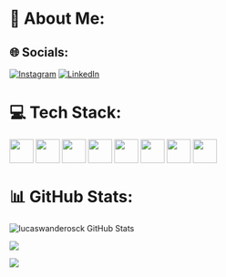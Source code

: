 # 💫 About Me:

## 🌐 Socials:

[![Instagram](https://img.shields.io/badge/Instagram-%23E4405F.svg?logo=Instagram&logoColor=white)](https://www.instagram.com/lucasklein.18/) [![LinkedIn](https://img.shields.io/badge/LinkedIn-%230077B5.svg?logo=linkedin&logoColor=white)](https://www.linkedin.com/in/lucas-wanderosck-4a0613268/)

# 💻 Tech Stack:

<div style="max-width: 42px; display: flex; gap: 4px; margin-bottom: ">
  <img height="42px" src="https://cdn.jsdelivr.net/gh/devicons/devicon/icons/html5/html5-original-wordmark.svg" />
          
  <img height="42px" src="https://cdn.jsdelivr.net/gh/devicons/devicon/icons/css3/css3-original-wordmark.svg" />
          
  <img height="42px" src="https://cdn.jsdelivr.net/gh/devicons/devicon/icons/javascript/javascript-original.svg" />

  <img height="42px" src="https://cdn.jsdelivr.net/gh/devicons/devicon/icons/git/git-original.svg" />

  <img height="42px" src="https://cdn.jsdelivr.net/gh/devicons/devicon/icons/github/github-original-wordmark.svg" />

  <img height="42px" src="https://cdn.jsdelivr.net/gh/devicons/devicon/icons/jquery/jquery-plain-wordmark.svg" />
  
  <img height="42px" src="https://cdn.jsdelivr.net/gh/devicons/devicon/icons/sass/sass-original.svg" />
  
  <img height="42px" src="https://cdn.jsdelivr.net/gh/devicons/devicon/icons/bootstrap/bootstrap-original.svg" />
         
          
</div>

# 📊 GitHub Stats:

![lucaswanderosck GitHub Stats](https://github-readme-stats.vercel.app/api?username=lucaswanderosck&theme=tokyonight&hide_border=false&include_all_commits=false&count_private=false)<br/>

![](https://github-readme-streak-stats.herokuapp.com/?user=lucaswanderosck&theme=tokyonight&hide_border=false)<br/>

![](https://github-readme-stats.vercel.app/api/top-langs/?username=lucaswanderosck&theme=tokyonight&hide_border=false&include_all_commits=false&count_private=false&layout=compact)
